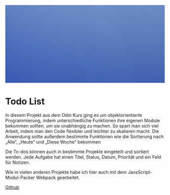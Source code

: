 ![](../img/construction.png)

# Todo List
In diesem Projekt aus dem Odin Kurs ging es um objektorientierte Programmierung, indem unterschiedliche Funktionen ihre eigenen Module bekommen sollten, um sie unabhängig zu machen. So spart man sich viel Arbeit, indem man den Code flexibler und leichter zu skalieren macht. Die Anwendung sollte außerdem bestimmte Funktionen wie die Sortierung nach „Alle“, „Heute“ und „Diese Woche“ bekommen

Die To-dos können auch in bestimmte Projekte eingeteilt und sortiert werden. Jede Aufgabe hat einen Titel, Status, Datum, Priorität und ein Feld für Notizen.

Wie in vielen anderen Projekte habe ich hier auch mit dem JavaScript-Modul-Packer Webpack gearbeitet. 

[Github](https://github.com/TomSoerr/odin-todo-list)
